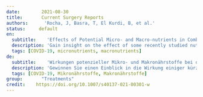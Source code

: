```yaml
---
date:        2021-08-30
title:       Current Surgery Reports
authors:      'Rocha, J, Basra, T, El Kurdi, B, et al.'
status:     default
en:
  subtitle:    'Effects of Potential Micro- and Macro-nutrients in Combatting COVID-19'
  description: 'Gain insight on the effect of some recently studied nutrients and nutritional markers on the COVID-19 disease course.In vitro studies indicate that SCFAs do not interfere with SARS-CoV-2 infectivity. Observational studies indicate that eating processed or red meat three or more times per week had overall higher risk of pneumonia. Studies suggest that markers of regular outdoor physical activity (high HDL, lack of vitamin D deficiency, lack of obesity, etc.) prevent severe complications of COVID-19. Although no definitive nutrients were found to significantly alter the COVID-19 disease course, some therapeutic candidates such as calcium, vitamin D, and albumin were surmised. Other nutrients that modulate serum lipid levels, cytokine levels, and albumin levels may hold promise for prevention of morbid or fatal outcomes related to COVID-19, as does the reduction of red or processed meat consumption.'
  tags: [COVID-19, micronutrients, macronutrients]
de: 
  subtitle:    'Wirkungen potenzieller Mikro- und Makronährstoffe bei der Bekämpfung von COVID-19'
  description: 'Gewinnen Sie einen Einblick in die Wirkung einiger kürzlich untersuchter Nährstoffe und Nährwertmarker auf den Krankheitsverlauf von COVID-19. In-vitro-Studien zeigen, dass SCFAs die SARS-CoV-2-Infektiosität nicht beeinträchtigen. Beobachtungsstudien deuten darauf hin, dass Personen, die drei oder mehr Mal pro Woche verarbeitetes oder rotes Fleisch essen, ein insgesamt höheres Risiko für eine Lungenentzündung haben. Studien deuten darauf hin, dass Marker für regelmäßige körperliche Aktivität im Freien (hoher HDL-Wert, kein Vitamin-D-Mangel, keine Fettleibigkeit usw.) schwere Komplikationen von COVID-19 verhindern. Obwohl keine eindeutigen Nährstoffe gefunden wurden, die den Krankheitsverlauf von COVID-19 signifikant verändern, wurden einige therapeutische Kandidaten wie Kalzium, Vitamin D und Albumin vermutet. Andere Nährstoffe, die den Serumlipidspiegel, den Zytokinspiegel und den Albuminspiegel modulieren, sind möglicherweise vielversprechend für die Vorbeugung morbider oder tödlicher Folgen von COVID-19, ebenso wie die Reduzierung des Konsums von rotem oder verarbeitetem Fleisch.'
  tags: [COVID-19, Mikronährstoffe, Makronährstoffe]
group:       "Treatments"
credit:    https://doi.org/10.1007/s40137-021-00301-w
---
```

<object data="{{ page.link }}" style='height:calc(100vh - 400px); width: 100%' type='application/pdf'></object>